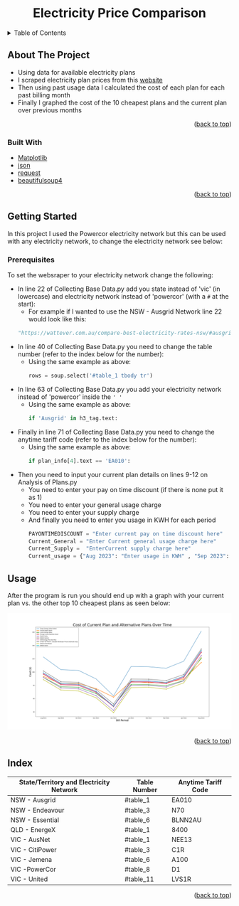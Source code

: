 <a id="readme-top"></a>
<h1 align="center">Electricity Price Comparison</h1>


<!-- TABLE OF CONTENTS -->
<details>
  <summary>Table of Contents</summary>
  <ol>
    <li>
      <a href="#about-the-project">About The Project</a>
      <ul>
        <li><a href="#built-with">Built With</a></li>
      </ul>
    </li>
    <li>
      <a href="#getting-started">Getting Started</a>
      <ul>
        <li><a href="#prerequisites">Prerequisites</a></li>
        <li><a href="#installation">Installation</a></li>
      </ul>
    </li>
    <li><a href="#usage">Usage</a></li>
    <li><a href="#roadmap">Roadmap</a></li>
    <li><a href="#contributing">Contributing</a></li>
    <li><a href="#license">License</a></li>
    <li><a href="#contact">Contact</a></li>
    <li><a href="#acknowledgments">Acknowledgments</a></li>
  </ol>
</details>



<!-- ABOUT THE PROJECT -->
## About The Project

* Using data for available electricity plans
* I scraped electricity plan prices from this [website]
* Then using past usage data I calculated the cost of each plan for each past billing month
* Finally I graphed the cost of the 10 cheapest plans and the current plan over previous months

<p align="right">(<a href="#readme-top">back to top</a>)</p>



### Built With

* [Matplotlib]
* [json]
* [request]
* [beautifulsoup4]
<p align="right">(<a href="#readme-top">back to top</a>)</p>



<!-- GETTING STARTED -->
## Getting Started

In this project I used the Powercor electricity network but this can be used with any electricity network, to change the electricity network see below:

### Prerequisites

To set the websraper to your electricity network change the following:
* In line 22 of  Collecting Base Data.py add you state instead of 'vic' (in lowercase) and electricity network instead of 'powercor' (with a `#` at the start):
    * For example if I wanted to use the NSW - Ausgrid Network line 22 would look like this:
  ```python
  "https://wattever.com.au/compare-best-electricity-rates-nsw/#ausgrid"
  ```
* In line 40 of Collecting Base Data.py you need to change the table number (refer to the index below for the number):
    * Using the same example as above:
      ```python
      rows = soup.select('#table_1 tbody tr')
      ```
* In line 63 of Collecting Base Data.py you add your electricity network instead of 'powercor' inside the `' '`
   * Using the same example as above:
     ```python
     if 'Ausgrid' in h3_tag.text:
     ```
* Finally in line 71 of Collecting Base Data.py you need to change the anytime tariff code (refer to the index below for the number):
    * Using the same example as above:
      ```python
      if plan_info[4].text == 'EA010':
      ```
* Then you need to input your current plan details on lines 9-12 on Analysis of Plans.py
    * You need to enter your pay on time discount (if there is none put it as 1)
    * You need to enter your general usage charge
    * You need to enter your supply charge
    * And finally you need to enter you usage in KWH for each period
      ```python
      PAYONTIMEDISCOUNT = "Enter current pay on time discount here"
      Current_General = "Enter Current general usage charge here"
      Current_Supply =  "EnterCurrent supply charge here"
      Current_usage = {"Aug 2023": "Enter usage in KWH" , "Sep 2023": "Enter usage in KWH" ,"Oct 2023": "Enter usage in KWH" , "Nov 2023": "Enter usage in KWH", "Dec 2023": "Enter usage in KWH" ,"Jan 2024":"Enter usage in KWH", "Feb 2024": "Enter usage in KWH", "Mar 2024": "Enter usage in KWH", "Apr 2024": "Enter usage in KWH", "May 2024": "Enter usage in KWH"}
      ```

<!-- USAGE EXAMPLES -->
## Usage

After the program is run you should end up with a graph with your current plan vs. the other top 10 cheapest plans as seen below:

![Screenshot comparision graph.](https://github.com/C00lplayer/Electricity-Price-Comparison/blob/main/Graph%20of%20Plans%20Over%20Time.png?raw=true)

<p align="right">(<a href="#readme-top">back to top</a>)</p>



<!-- ACKNOWLEDGMENTS -->
## Index

| State/Territory and Electricity Network  | Table Number | Anytime Tariff Code|
| ------------- | ------------- | ------------- |
| NSW - Ausgrid  | #table_1  | EA010  |
| NSW - Endeavour  | #table_3  | N70  |
| NSW - Essential  | #table_6  | BLNN2AU  |
| QLD - EnergeX  | #table_1  | 8400  |
| VIC - AusNet  | #table_1  | NEE13  |
| VIC - CitiPower  | #table_3  | C1R  |
| VIC - Jemena  | #table_6  | A100  |
| VIC -PowerCor  | #table_8  | D1  |
| VIC - United  | #table_11  | LVS1R  |

<p align="right">(<a href="#readme-top">back to top</a>)</p>



<!-- MARKDOWN LINKS & IMAGES -->
<!-- https://www.markdownguide.org/basic-syntax/#reference-style-links -->
[website]: https://wattever.com.au/compare-best-electricity-rates-vic/#powercor
[Matplotlib]: https://matplotlib.org/
[json]: https://www.json.org
[request]: https://pypi.org/project/requests/
[beautifulsoup4]: https://pypi.org/project/beautifulsoup4/


[contributors-shield]: https://img.shields.io/github/contributors/github_username/repo_name.svg?style=for-the-badge
[contributors-url]: https://github.com/github_username/repo_name/graphs/contributors
[forks-shield]: https://img.shields.io/github/forks/github_username/repo_name.svg?style=for-the-badge
[forks-url]: https://github.com/github_username/repo_name/network/members
[stars-shield]: https://img.shields.io/github/stars/github_username/repo_name.svg?style=for-the-badge
[stars-url]: https://github.com/github_username/repo_name/stargazers
[issues-shield]: https://img.shields.io/github/issues/github_username/repo_name.svg?style=for-the-badge
[issues-url]: https://github.com/github_username/repo_name/issues
[license-shield]: https://img.shields.io/github/license/github_username/repo_name.svg?style=for-the-badge
[license-url]: https://github.com/github_username/repo_name/blob/master/LICENSE.txt
[linkedin-shield]: https://img.shields.io/badge/-LinkedIn-black.svg?style=for-the-badge&logo=linkedin&colorB=555
[linkedin-url]: https://linkedin.com/in/linkedin_username
[product-screenshot]: images/screenshot.png
[Next.js]: https://img.shields.io/badge/next.js-000000?style=for-the-badge&logo=nextdotjs&logoColor=white
[Next-url]: https://nextjs.org/
[React.js]: https://img.shields.io/badge/React-20232A?style=for-the-badge&logo=react&logoColor=61DAFB
[React-url]: https://reactjs.org/
[Vue.js]: https://img.shields.io/badge/Vue.js-35495E?style=for-the-badge&logo=vuedotjs&logoColor=4FC08D
[Vue-url]: https://vuejs.org/
[Angular.io]: https://img.shields.io/badge/Angular-DD0031?style=for-the-badge&logo=angular&logoColor=white
[Angular-url]: https://angular.io/
[Svelte.dev]: https://img.shields.io/badge/Svelte-4A4A55?style=for-the-badge&logo=svelte&logoColor=FF3E00
[Svelte-url]: https://svelte.dev/
[Laravel.com]: https://img.shields.io/badge/Laravel-FF2D20?style=for-the-badge&logo=laravel&logoColor=white
[Laravel-url]: https://laravel.com
[Bootstrap.com]: https://img.shields.io/badge/Bootstrap-563D7C?style=for-the-badge&logo=bootstrap&logoColor=white
[Bootstrap-url]: https://getbootstrap.com
[JQuery.com]: https://img.shields.io/badge/jQuery-0769AD?style=for-the-badge&logo=jquery&logoColor=white
[JQuery-url]: https://jquery.com 
